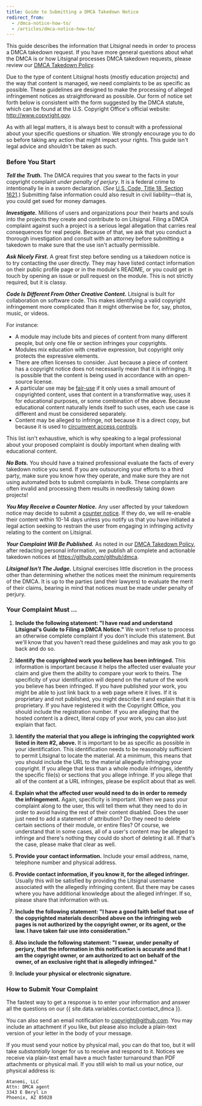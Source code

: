 ```yaml
---
title: Guide to Submitting a DMCA Takedown Notice
redirect_from:
  - /dmca-notice-how-to/
  - /articles/dmca-notice-how-to/
---
```


This guide describes the information that Litsignal needs in order to process a DMCA takedown request. If you have more general questions about what the DMCA is or how Litsignal processes DMCA takedown requests, please review our [DMCA Takedown Policy](/articles/dmca-takedown-policy).

Due to the type of content Litsignal hosts (mostly education projects) and the way that content is managed, we need complaints to be as specific as possible. These guidelines are designed to make the processing of alleged infringement notices as straightforward as possible. Our form of notice set forth below is consistent with the form suggested by the DMCA statute, which can be found at the U.S. Copyright Office's official website: <http://www.copyright.gov>.

As with all legal matters, it is always best to consult with a professional about your specific questions or situation. We strongly encourage you to do so before taking any action that might impact your rights. This guide isn't legal advice and shouldn't be taken as such.

### Before You Start

***Tell the Truth.*** The DMCA requires that you swear to the facts in your copyright complaint *under penalty of perjury*. It is a federal crime to intentionally lie in a sworn declaration. (*See* [U.S. Code, Title 18, Section 1621](http://www.gpo.gov/fdsys/pkg/USCODE-2011-title18/html/USCODE-2011-title18-partI-chap79-sec1621.htm).) Submitting false information could also result in civil liability—that is, you could get sued for money damages.

***Investigate.*** Millions of users and organizations pour their hearts and souls into the projects they create and contribute to on Litsignal. Filing a DMCA complaint against such a project is a serious legal allegation that carries real consequences for real people. Because of that, we ask that you conduct a thorough investigation and consult with an attorney before submitting a takedown to make sure that the use isn't actually permissible.

***Ask Nicely First.*** A great first step before sending us a takedown notice is to try contacting the user directly. They may have listed contact information on their public profile page or in the module's README, or you could get in touch by opening an issue or pull request on the module. This is not strictly required, but it is classy.

***Code Is Different From Other Creative Content.*** Litsignal is built for collaboration on software code. This makes identifying a valid copyright infringement more complicated than it might otherwise be for, say, photos, music, or videos.

For instance:

- A module may include bits and pieces of content from many different people, but only one file or section infringes your copyrights.
- Modules mix education with creative expression, but copyright only protects the expressive elements.
- There are often licenses to consider. Just because a piece of content has a copyright notice does not necessarily mean that it is infringing. It is possible that the content is being used in accordance with an open-source license.
- A particular use may be [fair-use](https://www.lumendatabase.org/topics/22) if it only uses a small amount of copyrighted content, uses that content in a transformative way, uses it for educational purposes, or some combination of the above. Because educational content naturally lends itself to such uses, each use case is different and must be considered separately.
- Content may be alleged to infringe, not because it is a direct copy, but because it is used to [circumvent access controls](http://copyright.gov/title17/92chap12.html).

This list isn't exhaustive, which is why speaking to a legal professional about your proposed complaint is doubly important when dealing with educational content.

***No Bots.*** You should have a trained professional evaluate the facts of every takedown notice you send. If you are outsourcing your efforts to a third party, make sure you know how they operate, and make sure they are not using automated bots to submit complaints in bulk. These complaints are often invalid and processing them results in needlessly taking down projects!

***You May Receive a Counter Notice.*** Any user affected by your takedown notice may decide to submit a [counter notice](/articles/guide-to-submitting-a-dmca-counter-notice). If they do, we will re-enable their content within 10-14 days unless you notify us that you have initiated a legal action seeking to restrain the user from engaging in infringing activity relating to the content on Litsignal.

***Your Complaint Will Be Published.*** As noted in our [DMCA Takedown Policy](/articles/dmca-takedown-policy#d-transparency), after redacting personal information, we publish all complete and actionable takedown notices at <https://github.com/github/dmca>.

***Litsignal Isn't The Judge.***
Litsignal exercises little discretion in the process other than determining whether the notices meet the minimum requirements of the DMCA. It is up to the parties (and their lawyers) to evaluate the merit of their claims, bearing in mind that notices must be made under penalty of perjury.

### Your Complaint Must ...

1. **Include the following statement: "I have read and understand Litsignal's Guide to Filing a DMCA Notice."** We won't refuse to process an otherwise complete complaint if you don't include this statement. But we'll know that you haven't read these guidelines and may ask you to go back and do so.

2. **Identify the copyrighted work you believe has been infringed.** This information is important because it helps the affected user evaluate your claim and give them the ability to compare your work to theirs. The specificity of your identification will depend on the nature of the work you believe has been infringed. If you have published your work, you might be able to just link back to a web page where it lives. If it is proprietary and not published, you might describe it and explain that it is proprietary. If you have registered it with the Copyright Office, you should include the registration number. If you are alleging that the hosted content is a direct, literal copy of your work, you can also just explain that fact.

3. **Identify the material that you allege is infringing the copyrighted work listed in item #2, above.** It is important to be as specific as possible in your identification. This identification needs to be reasonably sufficient to permit Litsignal to locate the material. At a minimum, this means that you should include the URL to the material allegedly infringing your copyright. If you allege that less than a whole module infringes, identify the specific file(s) or sections that you allege infringe. If you allege that all of the content at a URL infringes, please be explicit about that as well.

4. **Explain what the affected user would need to do in order to remedy the infringement.** Again, specificity is important. When we pass your complaint along to the user, this will tell them what they need to do in order to avoid having the rest of their content disabled. Does the user just need to add a statement of attribution? Do they need to delete certain sections of their module, or entire files? Of course, we understand that in some cases, all of a user's content may be alleged to infringe and there's nothing they could do short of deleting it all. If that's the case, please make that clear as well.

5. **Provide your contact information.** Include your email address, name, telephone number and physical address.

6. **Provide contact information, if you know it, for the alleged infringer.** Usually this will be satisfied by providing the Litsignal username associated with the allegedly infringing content. But there may be cases where you have additional knowledge about the alleged infringer. If so, please share that information with us.

7. **Include the following statement: "I have a good faith belief that use of the copyrighted materials described above on the infringing web pages is not authorized by the copyright owner, or its agent, or the law. I have taken fair use into consideration."**

8. **Also include the following statement: "I swear, under penalty of perjury, that the information in this notification is accurate and that I am the copyright owner, or am authorized to act on behalf of the owner, of an exclusive right that is allegedly infringed."**

9. **Include your physical or electronic signature.**

### How to Submit Your Complaint

The fastest way to get a response is to enter your information and answer all the questions on our {{ site.data.variables.contact.contact_dmca }}.

You can also send an email notification to <copyright@github.com>. You may include an attachment if you like, but please also include a plain-text version of your letter in the body of your message.

If you must send your notice by physical mail, you can do that too, but it will take *substantially* longer for us to receive and respond to it. Notices we receive via plain-text email have a much faster turnaround than PDF attachments or physical mail. If you still wish to mail us your notice, our physical address is:

```
Atanemi, LLC
Attn: DMCA agent
3343 E Beryl Ln
Phoenix, AZ 85028
```
